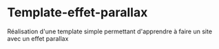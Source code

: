 # Template-effet-parallax
Réalisation d'une template simple permettant d'apprendre à faire un site avec un effet parallax
